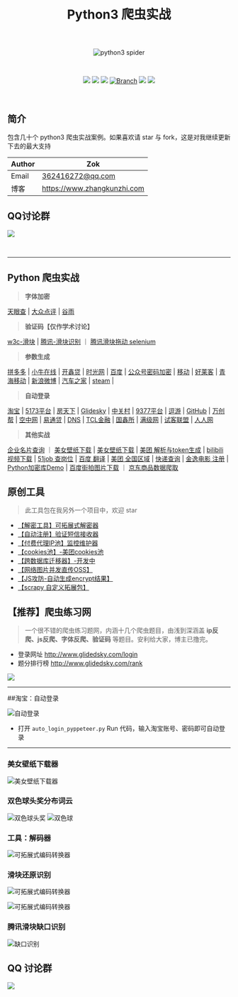 # <p align="center">Python3 爬虫实战</p>

<br>
<p align="center">
    <img src="https://zok-blog.oss-cn-hangzhou.aliyuncs.com/pythonlg.jpg" 
        alt="python3 spider">
</p>

<br />
<p align="center">
    <a href="#"><img src="https://img.shields.io/badge/status-updating-brightgreen.svg"></a>
    <a href="https://www.python.org/downloads/"><img src="https://zok-blog.oss-cn-hangzhou.aliyuncs.com/ico/python-3.7-green.svg"></a>
    <a href="https://github.com/wkunzhi/Python3-Spider/graphs/contributors"><img src="https://img.shields.io/github/contributors/wkunzhi/Python3-Spider?color=blue"></a>
    <a href="#"><img src="https://img.shields.io/badge/Branch-master-green.svg?longCache=true" alt="Branch"></a>
    <a href="#"><img src="https://img.shields.io/github/stars/wkunzhi/Python3-Spider.svg?label=Stars&style=social"></a>
    <a href="#"><img src="https://img.shields.io/github/forks/wkunzhi/Python3-Spider.svg?label=Forks&style=social"></a>

</p>
<br />


## 简介
包含几十个 python3 爬虫实战案例。如果喜欢请 star 与 fork，这是对我继续更新下去的最大支持


| Author  | Zok |
| --- | --- |
| Email | 362416272@qq.com |
| 博客 | https://www.zhangkunzhi.com |


## QQ讨论群 
![](https://zok-blog.oss-cn-hangzhou.aliyuncs.com/2019/11/18/wx201911181627012x.png?x-oss-process=image/resize,h_150)


<br />




-------


## Python 爬虫实战


> **字体加密**

[天眼查](https://github.com/wkunzhi/Python3-Spider/tree/master/【天眼查】字体加密) | [大众点评](https://github.com/wkunzhi/Python3-Spider/tree/master/【大众点评】字体反爬、坐标反爬) | [谷雨](https://github.com/wkunzhi/Python3-Spider/tree/master/其他实战/【谷雨】数字解密) 

> **验证码【仅作学术讨论】**

[w3c-滑块](https://github.com/wkunzhi/Python3-Spider/tree/master/滑动验证码/【w3c】滑块验证) | [腾讯-滑块识别](https://github.com/wkunzhi/Python3-Spider/tree/master/滑动验证码/【腾讯】滑块验证/discriminate.py) ｜ [腾讯滑块拖动 selenium](https://github.com/wkunzhi/Python3-Spider/tree/master/滑动验证码/【腾讯】滑块验证/sel.py)


> **参数生成**  

[拼多多](https://github.com/wkunzhi/Python3-Spider/tree/master/【拼多多】登陆参数生成) | [小牛在线](https://github.com/wkunzhi/Python3-Spider/tree/master/其他实战/【小牛在线】登录参数生成) | [开鑫贷](https://github.com/wkunzhi/Python3-Spider/tree/master/其他实战/【开鑫贷】登陆参数生成) | [时光网](https://github.com/wkunzhi/Python3-Spider/tree/master/其他实战/【时光网】登陆参数生成) | [百度](https://github.com/wkunzhi/Python3-Spider/tree/master/其他实战/【百度】自动登录) | [公众号密码加密](https://github.com/wkunzhi/Python3-Spider/tree/master/其他实战/【微信】登录参数生成) | [移动](https://github.com/wkunzhi/Python3-Spider/tree/master/其他实战/【移动】登录参数生成) | [好莱客](https://github.com/wkunzhi/Python3-Spider/tree/master/其他实战/【好莱客】参数解析) | [青海移动](https://github.com/wkunzhi/Python3-Spider/tree/master/其他实战/【青海移动】登陆参数生成) | [新浪微博](https://github.com/wkunzhi/Python3-Spider/tree/master/其他实战/【新浪微博】密码解密) | [汽车之家](https://github.com/wkunzhi/Python3-Spider/tree/master/其他实战/【汽车之家】参数解密) | [steam](https://github.com/wkunzhi/Python3-Spider/tree/master/其他实战/【steam】登录) | 


> **自动登录**

[淘宝](https://github.com/wkunzhi/Python3-Spider/tree/master/【淘宝】自动登陆) | [5173平台](https://github.com/wkunzhi/Python3-Spider/tree/master/其他实战/【5173网】自动登录) | [房天下](https://github.com/wkunzhi/Python3-Spider/tree/master/其他实战/【房天下】自动登录) | [Glidesky](https://github.com/wkunzhi/Python3-Spider/tree/master/其他实战/【Glidedsky】自动登陆) | [中关村](https://github.com/wkunzhi/Python3-Spider/tree/master/其他实战/【中关村】自动登录) | [9377平台](https://github.com/wkunzhi/Python3-Spider/tree/master/其他实战/【9377网】自动登录) | [逗游](https://github.com/wkunzhi/Python3-Spider/tree/master/其他实战/【逗游】自动登录) | [GitHub](https://github.com/wkunzhi/Python3-Spider/tree/master/其他实战/【GitHub】自动登录) | [万创帮](https://github.com/wkunzhi/Python3-Spider/tree/master/其他实战/【万创帮】自动登录) | [空中网](https://github.com/wkunzhi/Python3-Spider/tree/master/其他实战/【空中网】自动登录) | [易通贷](https://github.com/wkunzhi/Python3-Spider/tree/master/其他实战/【易通贷】自动登录) | [DNS](https://github.com/wkunzhi/Python3-Spider/tree/master/其他实战/【DNS】自动登录) | [TCL金融](https://github.com/wkunzhi/Python3-Spider/tree/master/其他实战/【TCL金融】自动登录) | [国鑫所](https://github.com/wkunzhi/Python3-Spider/tree/master/其他实战/【国鑫所】自动登录)  | [满级网](https://github.com/wkunzhi/Python3-Spider/tree/master/其他实战/满级网) | [试客联盟](https://github.com/wkunzhi/Python3-Spider/tree/master/其他实战/【试客联盟】自动登陆)  | [人人网](https://github.com/wkunzhi/Python3-Spider/tree/master/其他实战/【人人网】自动登录) 

> **其他实战**  

[企业名片查询](https://github.com/wkunzhi/Python3-Spider/tree/master/其他实战/【企业名片】企业查询) ｜ [美女壁纸下载](https://github.com/wkunzhi/Python3-Spider/tree/master/【双色球】头奖分布) |  [美女壁纸下载](https://github.com/wkunzhi/Python3-Spider/tree/master/【壁纸】美女壁纸下载器) | [美团 解析与token生成](https://github.com/wkunzhi/Python3-Spider/tree/master/其他实战/【美团】数据解析、token生成) | [bilibili 视频下载](https://github.com/wkunzhi/Python3-Spider/tree/master/【bilibili】视频下载) | [51job 查岗位](https://github.com/wkunzhi/Python3-Spider/tree/master/【51Job】查岗位) | [百度 翻译](https://github.com/wkunzhi/Python3-Spider/tree/master/其他实战/【百度】翻译) | [美团 全国区域](https://github.com/wkunzhi/Python3-Spider/tree/master/各站案例/MeiTuanArea) | [快递查询](https://github.com/wkunzhi/Python3-Spider/tree/master/【快递】单号查询) | [金逸电影 注册](https://github.com/wkunzhi/Python3-Spider/tree/master/其他实战/【金逸电影】自动注册) | [Python加密库Demo](https://github.com/wkunzhi/Python3-Spider/tree/master/其他实战/【Python加密库】Demo) | [百度街拍图片下载](https://github.com/wkunzhi/Python3-Spider/tree/master/其他实战/【百度街拍】图片下载) ｜ [京东商品数据爬取](https://github.com/wkunzhi/Python3-Spider/tree/master/其他实战/【京东】商品数据爬取)





## 原创工具
> 此工具包在我另外一个项目中，欢迎 star

- [【解密工具】可拓展式解密器](https://github.com/wkunzhi/SpiderUtilPackage/tree/master/Decode)
- [【自动注册】验证短信接收器](https://github.com/wkunzhi/SpiderUtilPackage/tree/master/Register)
- [【付费代理IP池】监控维护器](https://github.com/wkunzhi/SpiderUtilPackage/tree/master/Proxy)
- [【cookies池】-美团cookies池](https://github.com/wkunzhi/SpiderUtilPackage/tree/master/Cookies)
- [【跨数据库迁移器】-开发中](https://github.com/wkunzhi/SpiderUtilPackage/tree/master/DataMigration)
- [【网络图片并发直传OSS】](https://github.com/wkunzhi/SpiderUtilPackage/tree/master/OSS)
- [【JS攻防-自动生成encrypt结果】](https://github.com/wkunzhi/SpiderUtilPackage/tree/master/Jsencrypt)
- [【scrapy 自定义拓展包】](https://github.com/wkunzhi/Python3-Spider/tree/master/原创工具/zok)


## 【推荐】爬虫练习网
> 一个很不错的爬虫练习题网，内涵十几个爬虫题目，由浅到深涵盖 **ip反爬、js反爬、字体反爬、验证码** 等题目。安利给大家，博主已撸完。

- 登录网址 http://www.glidedsky.com/login
- 题分排行榜 http://www.glidedsky.com/rank

![](https://zok-blog.oss-cn-hangzhou.aliyuncs.com/images/%E7%88%AC%E8%99%AB%E9%A2%98%E8%AE%B0%E5%BD%95.png?x-oss-process=image/resize,w_400)

----

##淘宝：自动登录

![自动登录](https://zok-blog.oss-cn-hangzhou.aliyuncs.com/tglog3.gif)

- 打开 `auto_login_pyppeteer.py` Run 代码，输入淘宝账号、密码即可自动登录


----

### 美女壁纸下载器
![美女壁纸下载器](https://zok-blog.oss-cn-hangzhou.aliyuncs.com/images/20190818/WX20191106-114450.png)


### 双色球头奖分布词云
![双色球头奖](https://zok-blog.oss-cn-hangzhou.aliyuncs.com/images/20191107/result.jpg?x-oss-process=image/resize,w_700)
![双色球](https://zok-blog.oss-cn-hangzhou.aliyuncs.com/images/20191107/WX20191108-152008%402x.png?x-oss-process=image/resize,w_700)

### 工具：解码器

![可拓展式编码转换器](https://zok-blog.oss-cn-hangzhou.aliyuncs.com/images/%E7%89%B9%E6%AE%8A.gif)

### 滑块还原识别

![可拓展式编码转换器](https://zok-blog.oss-cn-hangzhou.aliyuncs.com/images/20190818/bg.png)


![可拓展式编码转换器](https://zok-blog.oss-cn-hangzhou.aliyuncs.com/images/20190818/chache.png)


### 腾讯滑块缺口识别

![缺口识别](https://zok-blog.oss-cn-hangzhou.aliyuncs.com/images/20190818/WX20191011-203441%402x.png?x-oss-process=image/resize,h_200)


## QQ 讨论群
![](https://zok-blog.oss-cn-hangzhou.aliyuncs.com/2019/11/18/wx201911181627012x.png?x-oss-process=image/resize,h_300)

